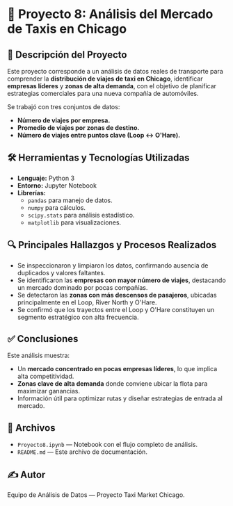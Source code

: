 # 🚕 Proyecto 8: Análisis del Mercado de Taxis en Chicago

## 📑 Descripción del Proyecto

Este proyecto corresponde a un análisis de datos reales de transporte para comprender la **distribución de viajes de taxi en Chicago**, identificar **empresas líderes** y **zonas de alta demanda**, con el objetivo de planificar estrategias comerciales para una nueva compañía de automóviles.

Se trabajó con tres conjuntos de datos:
- **Número de viajes por empresa.**
- **Promedio de viajes por zonas de destino.**
- **Número de viajes entre puntos clave (Loop ↔ O'Hare).**

## 🛠️ Herramientas y Tecnologías Utilizadas

- **Lenguaje:** Python 3  
- **Entorno:** Jupyter Notebook  
- **Librerías:**  
  - `pandas` para manejo de datos.
  - `numpy` para cálculos.
  - `scipy.stats` para análisis estadístico.
  - `matplotlib` para visualizaciones.

## 🔍 Principales Hallazgos y Procesos Realizados

- Se inspeccionaron y limpiaron los datos, confirmando ausencia de duplicados y valores faltantes.
- Se identificaron las **empresas con mayor número de viajes**, destacando un mercado dominado por pocas compañías.
- Se detectaron las **zonas con más descensos de pasajeros**, ubicadas principalmente en el Loop, River North y O'Hare.
- Se confirmó que los trayectos entre el Loop y O'Hare constituyen un segmento estratégico con alta frecuencia.

## ✅ Conclusiones

Este análisis muestra:
- Un **mercado concentrado en pocas empresas líderes**, lo que implica alta competitividad.
- **Zonas clave de alta demanda** donde conviene ubicar la flota para maximizar ganancias.
- Información útil para optimizar rutas y diseñar estrategias de entrada al mercado.

## 📂 Archivos

- `Proyecto8.ipynb` — Notebook con el flujo completo de análisis.
- `README.md` — Este archivo de documentación.

## ✍️ Autor

Equipo de Análisis de Datos — Proyecto Taxi Market Chicago.
